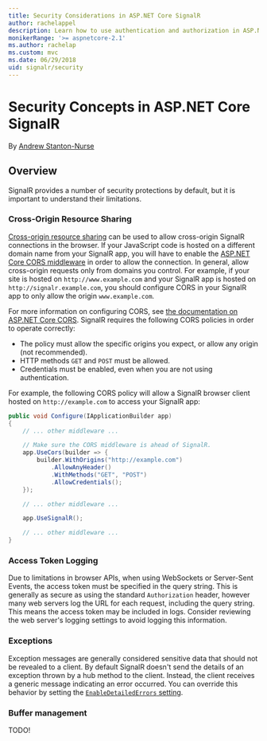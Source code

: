 ```yaml
---
title: Security Considerations in ASP.NET Core SignalR
author: rachelappel
description: Learn how to use authentication and authorization in ASP.NET Core SignalR.
monikerRange: '>= aspnetcore-2.1'
ms.author: rachelap
ms.custom: mvc
ms.date: 06/29/2018
uid: signalr/security
---
```


# Security Concepts in ASP.NET Core SignalR

By [Andrew Stanton-Nurse](https://twitter.com/anurse)

## Overview

SignalR provides a number of security protections by default, but it is important to understand their limitations.

### Cross-Origin Resource Sharing

[Cross-origin resource sharing](https://en.wikipedia.org/wiki/Cross-origin_resource_sharing) can be used to allow cross-origin SignalR connections in the browser. If your JavaScript code is hosted on a different domain name from your SignalR app, you will have to enable the [ASP.NET Core CORS middleware](xref:security/cors) in order to allow the connection. In general, allow cross-origin requests only from domains you control. For example, if your site is hosted on `http://www.example.com` and your SignalR app is hosted on `http://signalr.example.com`, you should configure CORS in your SignalR app to only allow the origin `www.example.com`.

For more information on configuring CORS, see [the documentation on ASP.NET Core CORS](xref:security/cors). SignalR requires the following CORS policies in order to operate correctly:

* The policy must allow the specific origins you expect, or allow any origin (not recommended).
* HTTP methods `GET` and `POST` must be allowed.
* Credentials must be enabled, even when you are not using authentication.

For example, the following CORS policy will allow a SignalR browser client hosted on `http://example.com` to access your SignalR app:

```csharp
public void Configure(IApplicationBuilder app)
{
    // ... other middleware ...

    // Make sure the CORS middleware is ahead of SignalR.
    app.UseCors(builder => {
        builder.WithOrigins("http://example.com")
            .AllowAnyHeader()
            .WithMethods("GET", "POST")
            .AllowCredentials();
    });

    // ... other middleware ...

    app.UseSignalR();

    // ... other middleware ...
}
```

### Access Token Logging

Due to limitations in browser APIs, when using WebSockets or Server-Sent Events, the access token must be specified in the query string. This is generally as secure as using the standard `Authorization` header, however many web servers log the URL for each request, including the query string. This means the access token may be included in logs. Consider reviewing the web server's logging settings to avoid logging this information.

### Exceptions

Exception messages are generally considered sensitive data that should not be revealed to a client. By default SignalR doesn't send the details of an exception thrown by a hub method to the client. Instead, the client receives a generic message indicating an error occurred. You can override this behavior by setting the [`EnableDetailedErrors` setting](xref:signalr/configuration#configure-server-options).

### Buffer management

TODO!